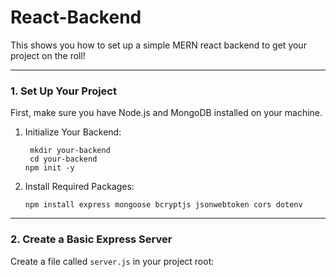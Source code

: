 # React-Backend
This shows you how to set up a simple MERN react backend to get your project on the roll! 

---
### 1. Set Up Your Project
First, make sure you have Node.js and MongoDB installed on your machine. 
1. Initialize Your Backend:
     ```
      mkdir your-backend 
      cd your-backend 
     npm init -y
     ```
2. Install Required Packages:
     ```
     npm install express mongoose bcryptjs jsonwebtoken cors dotenv     
     ```
---
### 2. Create a Basic Express Server 
Create a file called `server.js` in your project root: 
